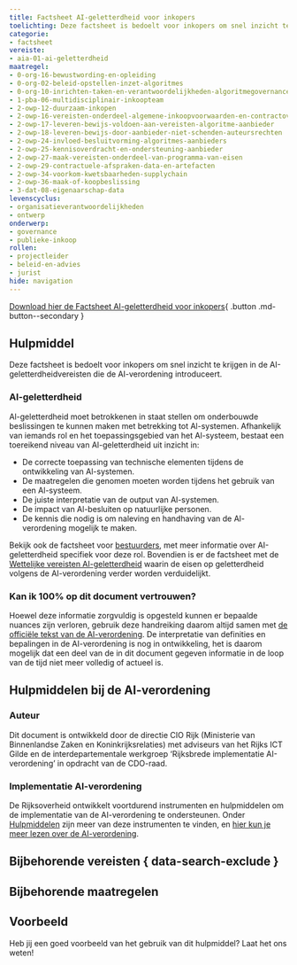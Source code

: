 ```yaml
---
title: Factsheet AI-geletterdheid voor inkopers
toelichting: Deze factsheet is bedoelt voor inkopers om snel inzicht te krijgen in de AI-geletterdheidvereisten die de AI-verordening introduceert.
categorie:
- factsheet
vereiste:
- aia-01-ai-geletterdheid
maatregel:
- 0-org-16-bewustwording-en-opleiding
- 0-org-02-beleid-opstellen-inzet-algoritmes
- 0-org-10-inrichten-taken-en-verantwoordelijkheden-algoritmegovernance
- 1-pba-06-multidisciplinair-inkoopteam
- 2-owp-12-duurzaam-inkopen
- 2-owp-16-vereisten-onderdeel-algemene-inkoopvoorwaarden-en-contractovereenkomst
- 2-owp-17-leveren-bewijs-voldoen-aan-vereisten-algoritme-aanbieder
- 2-owp-18-leveren-bewijs-door-aanbieder-niet-schenden-auteursrechten
- 2-owp-24-invloed-besluitvorming-algoritmes-aanbieders
- 2-owp-25-kennisoverdracht-en-ondersteuning-aanbieder
- 2-owp-27-maak-vereisten-onderdeel-van-programma-van-eisen
- 2-owp-29-contractuele-afspraken-data-en-artefacten
- 2-owp-34-voorkom-kwetsbaarheden-supplychain
- 2-owp-36-maak-of-koopbeslissing
- 3-dat-08-eigenaarschap-data
levenscyclus:
- organisatieverantwoordelijkheden
- ontwerp
onderwerp:
- governance
- publieke-inkoop
rollen:
- projectleider
- beleid-en-advies
- jurist
hide: navigation
---
```


<!-- tags -->

[Download hier de Factsheet AI-geletterdheid voor inkopers](documenten/AI-Verordening_Geletterdheid_Factsheet_Inkopers.pdf){ .button .md-button--secondary }

## Hulpmiddel
Deze factsheet is bedoelt voor inkopers om snel inzicht te krijgen in de AI-geletterdheidvereisten die de AI-verordening introduceert.

### AI-geletterdheid
Al-geletterdheid moet betrokkenen in staat stellen om onderbouwde beslissingen te kunnen maken met betrekking tot Al-systemen. 
Afhankelijk van iemands rol en het toepassingsgebied van het Al-systeem, bestaat een toereikend niveau van Al-geletterdheid uit inzicht in:

- De correcte toepassing van technische elementen tijdens de ontwikkeling van Al-systemen.
- De maatregelen die genomen moeten worden tijdens het gebruik van een Al-systeem.
- De juiste interpretatie van de output van Al-systemen.
- De impact van Al-besluiten op natuurlijke personen.
- De kennis die nodig is om naleving en handhaving van de Al-verordening mogelijk te maken.

Bekijk ook de factsheet voor [bestuurders](factsheet-AI-geletterdheid-bestuurders.md), met meer informatie over AI-geletterdheid specifiek voor deze rol. 
Bovendien is er de factsheet met de [Wettelijke vereisten AI-geletterdheid](wettelijke-vereisten-AI-geletterdheid.md) waarin de eisen op geletterdheid volgens de AI-verordening verder worden verduidelijkt.

### Kan ik 100% op dit document vertrouwen?
Hoewel deze informatie zorgvuldig is opgesteld kunnen er bepaalde nuances zijn verloren, gebruik deze handreiking daarom altijd samen met [de officiële tekst van de AI-verordening](https://eur-lex.europa.eu/legal-content/NL/TXT/?uri=CELEX:32024R1689).
De interpretatie van definities en bepalingen in de AI-verordening is nog in ontwikkeling, het is daarom mogelijk dat een deel van de in dit document gegeven informatie in de loop van de tijd niet meer volledig of actueel is.

## Hulpmiddelen bij de AI-verordening

### Auteur
Dit document is ontwikkeld door de directie CIO Rijk (Ministerie van Binnenlandse Zaken en Koninkrijksrelaties) met adviseurs van het Rijks ICT Gilde en de interdepartementale werkgroep ‘Rijksbrede implementatie AI-verordening’ in opdracht van de CDO-raad.

### Implementatie AI-verordening
De Rijksoverheid ontwikkelt voortdurend instrumenten en hulpmiddelen om de implementatie van de AI-verordening te ondersteunen. Onder [Hulpmiddelen](index.md) zijn meer van deze instrumenten te vinden, en [hier kun je meer lezen over de AI-verordening](../../ai-verordening/index.md).

## Bijbehorende vereisten { data-search-exclude }

<!-- list_vereisten_on_maatregelen_page -->

## Bijbehorende maatregelen

<!-- list_maatregelen_on_hulpmiddelen_page -->

## Voorbeeld

Heb jij een goed voorbeeld van het gebruik van dit hulpmiddel? Laat het ons weten!
